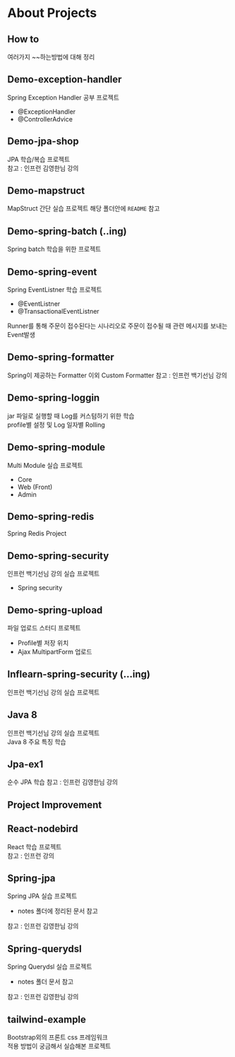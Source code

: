 # About Projects

## How to
여러가지 ~~하는방법에 대해 정리 

## Demo-exception-handler
Spring Exception Handler 공부 프로젝트
- @ExceptionHandler
- @ControllerAdvice

## Demo-jpa-shop
JPA 학습/복습 프로젝트   
참고 : 인프런 김영한님 강의

## Demo-mapstruct
MapStruct 간단 실습 프로젝트
해당 폴더안에 `README` 참고

## Demo-spring-batch (..ing)
Spring batch 학습을 위한 프로젝트

## Demo-spring-event
Spring EventListner 학습 프로젝트   
- @EventListner
- @TransactionalEventListner    

Runner를 통해 주문이 접수된다는 시나리오로 주문이 접수될 때 관련 메시지를 보내는 Event발생

## Demo-spring-formatter
Spring이 제공하는 Formatter 이외 Custom Formatter 
참고 : 인프런 백기선님 강의

## Demo-spring-loggin
jar 파일로 실행할 때 Log를 커스텀하기 위한 학습   
profile별 설정 및 Log 일자별 Rolling

## Demo-spring-module
Multi Module 실습 프로젝트
- Core
- Web (Front)
- Admin

## Demo-spring-redis
Spring Redis Project

## Demo-spring-security
인프런 백기선님 강의 실습 프로젝트
- Spring security

## Demo-spring-upload
파일 업로드 스터디 프로젝트
- Profile별 저장 위치
- Ajax MultipartForm 업로드

## Inflearn-spring-security (...ing)
인프런 백기선님 강의 실습 프로젝트 

## Java 8
인프런 백기선님 강의 실습 프로젝트   
Java 8 주요 특징 학습

## Jpa-ex1
순수 JPA 학습
참고 : 인프런 김영한님 강의

## Project Improvement


## React-nodebird
React 학습 프로젝트   
참고 : 인프런 강의

## Spring-jpa
Spring JPA 실습 프로젝트
- notes 폴더에 정리된 문서 참고  

참고 : 인프런 김영한님 강의

## Spring-querydsl
Spring Querydsl 실습 프로젝트
- notes 폴더 문서 참고

참고 : 인프런 김영한님 강의

## tailwind-example
Bootstrap외의 프론트 css 프레임워크   
적용 방법이 궁금해서 실습해본 프로젝트
